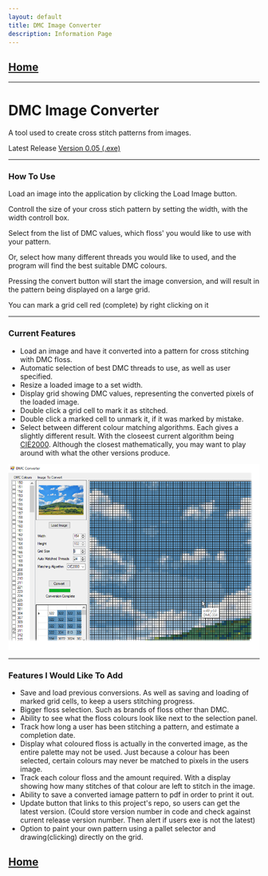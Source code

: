 ```yaml
---
layout: default
title: DMC Image Converter
description: Information Page
---
```

## [Home](./)
---

# DMC Image Converter

A tool used to create cross stitch patterns from images.

Latest Release [Version 0.05 (.exe)](https://github.com/Ryason/DMC-Image-Converter/releases/tag/v0.05)

---

### How To Use

Load an image into the application by clicking the Load Image button.

Controll the size of your cross stich pattern by setting the width, with the width controll box.

Select from the list of DMC values, which floss' you would like to use with your pattern.

Or, select how many different threads you would like to used, and the program will find the best suitable DMC colours.

Pressing the convert button will start the image conversion, and will result in the pattern being displayed on a large grid.

You can mark a grid cell red (complete) by right clicking on it

---

### Current Features
- Load an image and have it converted into a pattern for cross stitching with DMC floss.
- Automatic selection of best DMC threads to use, as well as user specified.
- Resize a loaded image to a set width.
- Display grid showing DMC values, representing the converted pixels of the loaded image.
- Double click a grid cell to mark it as stitched.
- Double click a marked cell to unmark it, if it was marked by mistake.
- Select between different colour matching algorithms. Each gives a slightly different result. With the closeest current algorithm being [CIE2000](https://en.wikipedia.org/wiki/Color_difference#CIELAB_%CE%94E*). Although the closest mathematically, you may want to play around with what the other versions produce.

![Converter Screenshot](./screenshot.png)

---
### Features I Would Like To Add
- Save and load previous conversions. As well as saving and loading of marked grid cells, to keep a users stitching progress.
- Bigger floss selection. Such as brands of floss other than DMC.
- Ability to see what the floss colours look like next to the selection panel.
- Track how long a user has been stitching a pattern, and estimate a completion date.
- Display what coloured floss is actually in the converted image, as the entire palette may not be used. Just because a colour has been selected, certain colours may never be matched to pixels in the users image.
- Track each colour floss and the amount required. With a display showing how many stitches of that colour are left to stitch in the image.
- Ability to save a converted iamage pattern to pdf in order to print it out.
- Update button that links to this project's repo, so users can get the latest version. (Could store version number in code and check against current release version number. Then alert if users exe is not the latest)
- Option to paint your own pattern using a pallet selector and drawing(clicking) directly on the grid.

## [Home](./)
